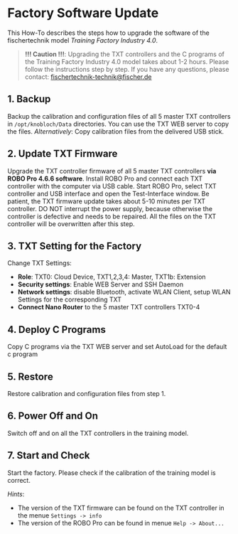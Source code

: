# Factory Software Update
This How-To describes the steps how to upgrade the software of the fischertechnik model *Training Factory Industry 4.0*.

> **!!! Caution !!!**: Upgrading the TXT controllers and the C programs of the Training Factory Industry 4.0 model takes about 1-2 hours. Please follow the instructions step by step. If you have any questions, please contact: fischertechnik-technik@fischer.de

## 1. Backup
Backup the calibration and configuration files of all 5 master TXT controllers in `/opt/knobloch/Data` directories. You can use the TXT WEB server to copy the files. *Alternatively*: Copy calibration files from the delivered USB stick.

## 2. Update TXT Firmware
Upgrade the TXT controller firmware of all 5 master TXT controllers **via ROBO Pro 4.6.6 software**. Install ROBO Pro and connect each TXT controller with the computer via USB cable. Start ROBO Pro, select TXT controller and USB interface and open the Test-Interface window. Be patient, the TXT firmware update takes about 5-10 minutes per TXT controller. DO NOT interrupt the power supply, because otherwise the controller is defective and needs to be repaired. All the files on the TXT controller will be overwritten after this step.

## 3. TXT Setting for the Factory
Change TXT Settings:
  - **Role**: TXT0: Cloud Device, TXT1,2,3,4: Master, TXT1b: Extension
  - **Security settings**: Enable WEB Server and SSH Daemon
  - **Network settings**: disable Bluetooth, activate WLAN Client, setup WLAN Settings for the corresponding TXT
  - **Connect Nano Router** to the 5 master TXT controllers TXT0-4

## 4. Deploy C Programs
Copy C programs via the TXT WEB server and set AutoLoad for the default c program

## 5. Restore
Restore calibration and configuration files from step 1.

## 6. Power Off and On
Switch off and on all the TXT controllers in the training model.

## 7. Start and Check
Start the factory. Please check if the calibration of the training model is correct.


*Hints*:
- The version of the TXT firmware can be found on the TXT controller in the menue `Settings -> info`
- The version of the ROBO Pro can be found in menue `Help -> About...`
